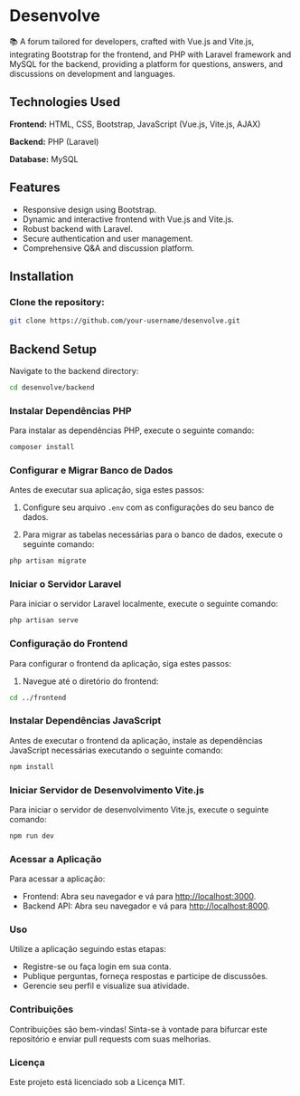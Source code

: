# Desenvolve

📚 A forum tailored for developers, crafted with Vue.js and Vite.js, integrating Bootstrap for the frontend, and PHP with Laravel framework and MySQL for the backend, providing a platform for questions, answers, and discussions on development and languages.

## Technologies Used

**Frontend:** HTML, CSS, Bootstrap, JavaScript (Vue.js, Vite.js, AJAX)

**Backend:** PHP (Laravel)

**Database:** MySQL

## Features

- Responsive design using Bootstrap.
- Dynamic and interactive frontend with Vue.js and Vite.js.
- Robust backend with Laravel.
- Secure authentication and user management.
- Comprehensive Q&A and discussion platform.

## Installation

### Clone the repository:

```bash
git clone https://github.com/your-username/desenvolve.git
```

## Backend Setup

Navigate to the backend directory:

```bash
cd desenvolve/backend
```

### Instalar Dependências PHP

Para instalar as dependências PHP, execute o seguinte comando:

```bash
composer install
```

### Configurar e Migrar Banco de Dados

Antes de executar sua aplicação, siga estes passos:

1. Configure seu arquivo `.env` com as configurações do seu banco de dados.

2. Para migrar as tabelas necessárias para o banco de dados, execute o seguinte comando:

```bash
php artisan migrate
```

### Iniciar o Servidor Laravel

Para iniciar o servidor Laravel localmente, execute o seguinte comando:

```bash
php artisan serve
```

### Configuração do Frontend

Para configurar o frontend da aplicação, siga estes passos:

1. Navegue até o diretório do frontend:

```bash
cd ../frontend
```

### Instalar Dependências JavaScript

Antes de executar o frontend da aplicação, instale as dependências JavaScript necessárias executando o seguinte comando:

```bash
npm install
```

### Iniciar Servidor de Desenvolvimento Vite.js

Para iniciar o servidor de desenvolvimento Vite.js, execute o seguinte comando:

```bash
npm run dev
```

### Acessar a Aplicação

Para acessar a aplicação:

- Frontend: Abra seu navegador e vá para [http://localhost:3000](http://localhost:3000).
- Backend API: Abra seu navegador e vá para [http://localhost:8000](http://localhost:8000).

### Uso

Utilize a aplicação seguindo estas etapas:

- Registre-se ou faça login em sua conta.
- Publique perguntas, forneça respostas e participe de discussões.
- Gerencie seu perfil e visualize sua atividade.

### Contribuições

Contribuições são bem-vindas! Sinta-se à vontade para bifurcar este repositório e enviar pull requests com suas melhorias.

### Licença

Este projeto está licenciado sob a Licença MIT.
